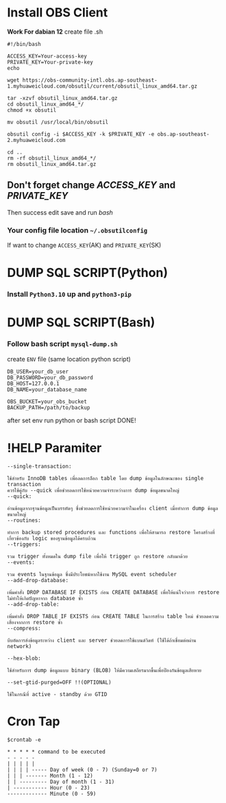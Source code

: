 # Install OBS Client
**Work For dabian 12**
create file .sh
```
#!/bin/bash

ACCESS_KEY=Your-access-key
PRIVATE_KEY=Your-private-key
echo 

wget https://obs-community-intl.obs.ap-southeast-1.myhuaweicloud.com/obsutil/current/obsutil_linux_amd64.tar.gz

tar -xzvf obsutil_linux_amd64.tar.gz
cd obsutil_linux_amd64_*/
chmod +x obsutil

mv obsutil /usr/local/bin/obsutil

obsutil config -i $ACCESS_KEY -k $PRIVATE_KEY -e obs.ap-southeast-2.myhuaweicloud.com

cd ..
rm -rf obsutil_linux_amd64_*/
rm obsutil_linux_amd64.tar.gz
```

## Don't forget change *ACCESS_KEY* and *PRIVATE_KEY*
Then success edit save and run *bash*

### Your config file location `~/.obsutilconfig`
If want to change `ACCESS_KEY`(AK) and `PRIVATE_KEY`(SK)

# DUMP SQL SCRIPT(Python)
### Install `Python3.10` up and `python3-pip`

# DUMP SQL SCRIPT(Bash)
### Follow bash script `mysql-dump.sh`

create `ENV` file (same location python script)
```
DB_USER=your_db_user
DB_PASSWORD=your_db_password
DB_HOST=127.0.0.1
DB_NAME=your_database_name

OBS_BUCKET=your_obs_bucket
BACKUP_PATH=/path/to/backup
```

after set env run python or bash script DONE!

# !HELP Paramiter
```
--single-transaction:

ใช้สำหรับ InnoDB tables เพื่อลดการล็อก table โดย dump ข้อมูลในลักษณะของ single transaction
ควรใช้คู่กับ --quick เพื่อช่วยลดการใช้หน่วยความจำระหว่างการ dump ข้อมูลขนาดใหญ่
--quick:

อ่านข้อมูลจากฐานข้อมูลเป็นบรรทัดๆ ซึ่งช่วยลดการใช้หน่วยความจำในเครื่อง client เมื่อทำการ dump ข้อมูลขนาดใหญ่
--routines:

ทำการ backup stored procedures และ functions เพื่อให้สามารถ restore โครงสร้างที่เกี่ยวข้องกับ logic ของฐานข้อมูลได้ครบถ้วน
--triggers:

รวม trigger ทั้งหมดใน dump file เพื่อให้ trigger ถูก restore กลับมาด้วย
--events:

รวม events ในฐานข้อมูล ซึ่งมีประโยชน์หากใช้งาน MySQL event scheduler
--add-drop-database:

เพิ่มคำสั่ง DROP DATABASE IF EXISTS ก่อน CREATE DATABASE เพื่อให้แน่ใจว่าการ restore ไม่ทำให้เกิดปัญหาจาก database ซ้ำ
--add-drop-table:

เพิ่มคำสั่ง DROP TABLE IF EXISTS ก่อน CREATE TABLE ในการสร้าง table ใหม่ ช่วยลดความเสี่ยงจากการ restore ซ้ำ
--compress:

บีบอัดการส่งข้อมูลระหว่าง client และ server ช่วยลดการใช้แบนด์วิดท์ (ใช้ได้ถ้าเชื่อมต่อผ่าน network)

--hex-blob:

ใช้สำหรับการ dump ข้อมูลแบบ binary (BLOB) ให้มีความเสถียรมากขึ้นเพื่อป้องกันข้อมูลเสียหาย

--set-gtid-purged=OFF !!(OPTIONAL)

ใช้ในกรณีที่ active - standby ด้วย GTID
```

# Cron Tap
`$crontab -e` 
```
* * * * * command to be executed
- - - - -
| | | | |
| | | | ----- Day of week (0 - 7) (Sunday=0 or 7)
| | | ------- Month (1 - 12)
| | --------- Day of month (1 - 31)
| ----------- Hour (0 - 23)
------------- Minute (0 - 59)
```
